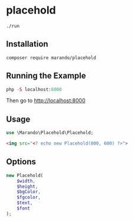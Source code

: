# placehold



```shell
./run 
```










## Installation

```shell
composer require marando/placehold
```


## Running the Example

```php
php -S localhost:8000
```

Then go to [http://localhost:8000](http://localhost:8000)



## Usage

```php
use \Marando\Placehold\Placehold;
```

```html
<img src="<? echo new Placehold(800, 600) ?>">
```

## Options

```php
new Placehold(
    $width, 
    $height, 
    $bgColor, 
    $fgcolor, 
    $text, 
    $font
);
```